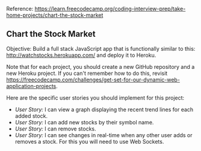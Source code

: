 Reference: <https://learn.freecodecamp.org/coding-interview-prep/take-home-projects/chart-the-stock-market>

## Chart the Stock Market

Objective: Build a full stack JavaScript app that is functionally similar to this: <http://watchstocks.herokuapp.com/> and deploy it to Heroku.

Note that for each project, you should create a new GitHub repository and a new Heroku project. If you can't remember how to do this, revisit <https://freecodecamp.com/challenges/get-set-for-our-dynamic-web-application-projects>.

Here are the specific user stories you should implement for this project:

* *User Story:* I can view a graph displaying the recent trend lines for each added stock.
* *User Story:* I can add new stocks by their symbol name.
* *User Story:* I can remove stocks.
* *User Story:* I can see changes in real-time when any other user adds or removes a stock. For this you will need to use Web Sockets.

